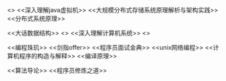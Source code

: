 <<Thinking in java>>  <<深入理解java虚拟机>>   <<大规模分布式存储系统原理解析与架构实践>>  <<分布式系统原理>>

<<大话数据结构>>  <<Fundamental networking in java>> <<深入理解计算机系统>>   <<Java Concurrency in Practice>> 

<<编程珠玑>>  <<剑指offer>>     <<程序员面试金典>>   <<unix网络编程>>  <<计算机程序的构造与解释>>   <<编译原理>>

<<算法导论>> <<程序员修炼之道>>
